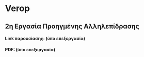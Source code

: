 # Verop
## 2η Εργασία Προηγμένης Αλληλεπίδρασης

#### Link παρουσίασης: (ύπο επεξεργασία)
#### PDF: (ύπο επεξεργασία)
